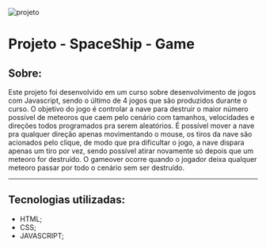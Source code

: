 ![projeto](https://ik.imagekit.io/9eeypfgot/spaceshipimg.png?ik-sdk-version=javascript-1.4.3&updatedAt=1676122230609)

# **Projeto - SpaceShip - Game**

## **Sobre:**
Este projeto foi desenvolvido em um curso sobre desenvolvimento de jogos com Javascript, sendo o último de 4 jogos que são produzidos durante o curso. O objetivo do jogo é controlar a nave para destruir o maior número possível de meteoros que caem pelo cenário com tamanhos, velocidades e direções todos programados pra serem aleatórios. É possível mover a nave pra qualquer direção apenas movimentando o mouse, os tiros da nave são acionados pelo clique, de modo que pra dificultar o jogo, a nave dispara apenas um tiro por vez, sendo possível atirar novamente só  depois que um meteoro for destruído. O gameover ocorre quando o jogador deixa qualquer meteoro passar por todo o cenário sem ser destruído.

---
## **Tecnologias utilizadas:**
 - HTML;
 - CSS;
 - JAVASCRIPT;
